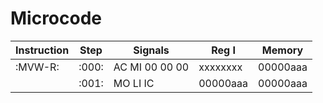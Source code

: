 # Microcode

| Instruction | Step | Signals | Reg I | Memory |
| ----------- | ---- | ------- | ----- | ------ |
| :MVW-R: | :000: | AC MI 00 00 00 | xxxxxxxx | 00000aaa |
|         | :001: | MO LI IC       | 00000aaa | 00000aaa |

